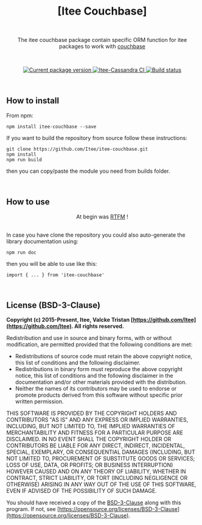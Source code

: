 
<h1 align="center">[Itee Couchbase]</h1>
<br>

<p align="center">The itee couchbase package contain specific ORM function for itee packages to work with 
    <a href="https://www.npmjs.com/package/couchbase" target="_blank" rel="noopener noreferrer">
        couchbase
    </a>
</p>
<br>

<p align="center">
    <a href="https://www.npmjs.com/package/itee-couchbase" target="_blank" rel="noopener noreferrer">
        <img src="https://img.shields.io/npm/v/itee-couchbase" alt="Current package version">
    </a>
    <a href="https://github.com/Itee/itee-couchbase" target="_blank" rel="noopener noreferrer">
        <img src="https://github.com/Itee/itee-couchbase/actions/workflows/node.js.yml/badge.svg" alt="Itee-Cassandra CI">
    </a>
    <a href="https://github.com/semantic-release/semantic-release" target="_blank" rel="noopener noreferrer">
        <img src="https://img.shields.io/badge/%20%20%F0%9F%93%A6%F0%9F%9A%80-semantic--release-e10079.svg" alt="Build status">
    </a>
</p>

<br>
<h2>How to install</h2>

From npm:

    npm install itee-couchbase --save

If you want to build the repository from source follow these instructions:

    git clone https://github.com/Itee/itee-couchbase.git
    npm install
    npm run build

then you can copy/paste the module you need from builds folder.

<br>
<h2>How to use</h2>

<p align="center">At begin was <a href="https://itee.github.io/itee-couchbase/">RTFM</a> !</p>
<br>
In case you have clone the repository you could also auto-generate the library documentation using: 

    npm run doc

then you will be able to use like this:

    import { ... } from 'itee-couchbase'

<br>
<h2>License (BSD-3-Clause)</h2>

**Copyright (c) 2015-Present, Itee, Valcke Tristan [https://github.com/Itee](https://github.com/Itee). All rights reserved.**

Redistribution and use in source and binary forms, with or without modification, are permitted provided that the following conditions are met:

- Redistributions of source code must retain the above copyright notice, this list of conditions and the following disclaimer.
- Redistributions in binary form must reproduce the above copyright notice, this list of conditions and the following disclaimer in the documentation and/or other materials provided with the distribution.
- Neither the names of its contributors may be used to endorse or promote products derived from this software without specific prior written permission.

THIS SOFTWARE IS PROVIDED BY THE COPYRIGHT HOLDERS AND CONTRIBUTORS "AS IS" AND
ANY EXPRESS OR IMPLIED WARRANTIES, INCLUDING, BUT NOT LIMITED TO, THE IMPLIED
WARRANTIES OF MERCHANTABILITY AND FITNESS FOR A PARTICULAR PURPOSE ARE
DISCLAIMED. IN NO EVENT SHALL THE COPYRIGHT HOLDER OR CONTRIBUTORS BE LIABLE FOR
ANY DIRECT, INDIRECT, INCIDENTAL, SPECIAL, EXEMPLARY, OR CONSEQUENTIAL DAMAGES
(INCLUDING, BUT NOT LIMITED TO, PROCUREMENT OF SUBSTITUTE GOODS OR SERVICES;
LOSS OF USE, DATA, OR PROFITS; OR BUSINESS INTERRUPTION) HOWEVER CAUSED AND ON
ANY THEORY OF LIABILITY, WHETHER IN CONTRACT, STRICT LIABILITY, OR TORT
(INCLUDING NEGLIGENCE OR OTHERWISE) ARISING IN ANY WAY OUT OF THE USE OF THIS
SOFTWARE, EVEN IF ADVISED OF THE POSSIBILITY OF SUCH DAMAGE.

You should have received a copy of the [BSD-3-Clause](https://opensource.org/licenses/BSD-3-Clause) along
with this program.  If not, see [https://opensource.org/licenses/BSD-3-Clause](https://opensource.org/licenses/BSD-3-Clause).
